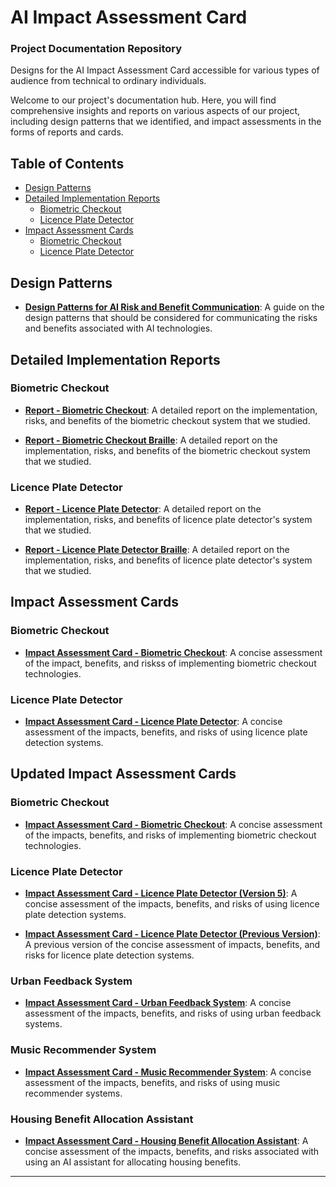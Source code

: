# AI Impact Assessment Card
### Project Documentation Repository
Designs for the AI Impact Assessment Card accessible for various types of audience from technical to ordinary individuals.



Welcome to our project's documentation hub. Here, you will find comprehensive insights and reports on various aspects of our project, including design patterns that we identified, and impact assessments in the forms of reports and cards. 

## Table of Contents

- [Design Patterns](#design-patterns)
- [Detailed Implementation Reports](#detailed-implementation-reports)
  - [Biometric Checkout](#biometric-checkout-1)
  - [Licence Plate Detector](#licence-plate-detector-1)
- [Impact Assessment Cards](#impact-assessment-cards)
  - [Biometric Checkout](#biometric-checkout)
  - [Licence Plate Detector](#licence-plate-detector)

## Design Patterns

- **[Design Patterns for AI Risk and Benefit Communication](design-patterns-for-AI-risk-and-benefit-communication.pdf)**: A guide on the design patterns that should be considered for communicating the risks and benefits associated with AI technologies.


## Detailed Implementation Reports

### Biometric Checkout

- **[Report - Biometric Checkout](report-biometric-checkout.pdf)**: A detailed report on the implementation, risks, and benefits of the biometric checkout system that we studied.

- **[Report - Biometric Checkout Braille](report-biometric-checkout-braille.pdf)**: A detailed report on the implementation, risks, and benefits of the biometric checkout system that we studied.

### Licence Plate Detector

- **[Report - Licence Plate Detector](report-license-plate-detector.pdf)**: A detailed report on the implementation, risks, and benefits of licence plate detector's system that we studied.

- **[Report - Licence Plate Detector Braille](report-license-plate-detector-braille.pdf)**: A detailed report on the implementation, risks, and benefits of licence plate detector's system that we studied.


## Impact Assessment Cards

### Biometric Checkout

- **[Impact Assessment Card - Biometric Checkout](impact-assessment-card-biometric-checkout.pdf)**: A concise assessment of the impact, benefits, and riskss of implementing biometric checkout technologies.

### Licence Plate Detector

- **[Impact Assessment Card - Licence Plate Detector](impact-assessment-card-license-plate-detector.pdf)**: A concise assessment of the impacts, benefits, and risks of using licence plate detection systems.


## Updated Impact Assessment Cards

### Biometric Checkout

- **[Impact Assessment Card - Biometric Checkout](card-biometric-checkout-version5.pdf)**: A concise assessment of the impacts, benefits, and risks of implementing biometric checkout technologies.

### Licence Plate Detector

- **[Impact Assessment Card - Licence Plate Detector (Version 5)](card-license-plate-detector-version5.pdf)**: A concise assessment of the impacts, benefits, and risks of using licence plate detection systems.

- **[Impact Assessment Card - Licence Plate Detector (Previous Version)](card-license-plate-detector.pdf)**: A previous version of the concise assessment of impacts, benefits, and risks for licence plate detection systems.

### Urban Feedback System

- **[Impact Assessment Card - Urban Feedback System](impact-assessment-card-urban-feedback.pdf)**: A concise assessment of the impacts, benefits, and risks of using urban feedback systems.

### Music Recommender System

- **[Impact Assessment Card - Music Recommender System](card-music-recommender.pdf)**: A concise assessment of the impacts, benefits, and risks of using music recommender systems.

### Housing Benefit Allocation Assistant

- **[Impact Assessment Card - Housing Benefit Allocation Assistant](card-benefit-assistant.pdf)**: A concise assessment of the impacts, benefits, and risks associated with using an AI assistant for allocating housing benefits.

---




